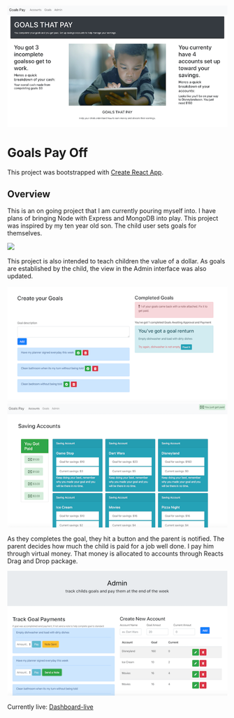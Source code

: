 ![](images/home.png)


# Goals Pay Off
This project was bootstrapped with [Create React App](https://github.com/facebook/create-react-app).


## Overview
This is an on going project that I am currently pouring myself into. I have plans of bringing Node with Express and MongoDB into play. This project was inspired by my ten year old son. The child user sets goals for themselves. 

![](mages/home.png)

This project is also intended to teach children the value of a dollar. As goals are established by the child, the view in the Admin interface was also updated. 

![](images/goals.png)
![](images/bank.png)

As they completes the goal, they hit a button and the parent is notified. The parent decides how much the child is paid for a job well done. I pay him through virtual money. That money is allocated to accounts through Reacts Drag and Drop package.

![](images/admin.png)


Currently live: [Dashboard-live](https://adiaguidry.github.io/deploy-goalspay-github-pages/#/admin)
